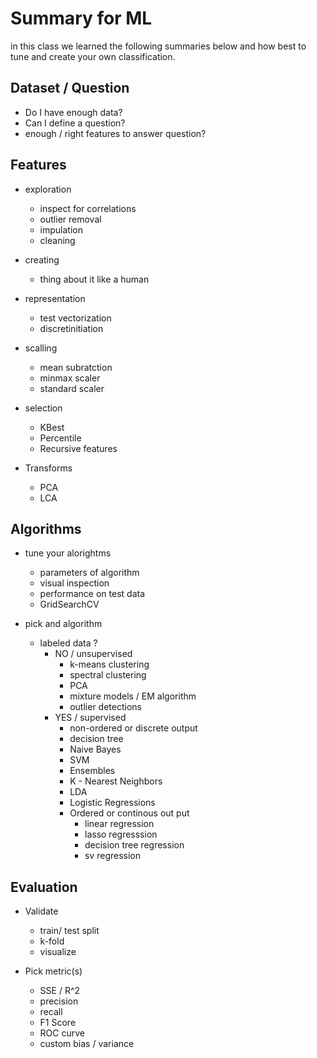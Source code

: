 # Summary for ML 

in this class we learned the following summaries below and how best to tune and create your own classification. 

## Dataset / Question 

*  Do I have enough data?
* Can I define a question? 
* enough / right features to answer question? 


## Features 

* exploration 
    * inspect for correlations 
    * outlier removal 
    * impulation 
    * cleaning 

* creating 
    * thing about it like a human 

* representation 
    * test vectorization 
    * discretinitiation 

* scalling 
    * mean subratction 
    * minmax scaler 
    * standard scaler

* selection 
    * KBest 
    * Percentile 
    * Recursive features 

* Transforms 
    * PCA
    * LCA 

## Algorithms 

* tune your alorightms 
    * parameters of algorithm 
    * visual inspection 
    * performance on test data 
    * GridSearchCV 

* pick and algorithm 
    * labeled data ? 
        * NO / unsupervised 
            * k-means clustering
            * spectral clustering 
            * PCA 
            * mixture models / EM algorithm 
            * outlier detections
        * YES / supervised 
            * non-ordered or discrete output 
            * decision tree 
            * Naive Bayes
            * SVM 
            * Ensembles
            * K - Nearest Neighbors 
            * LDA 
            * Logistic Regressions 
            * Ordered or continous out put
                * linear regression 
                * lasso regresssion 
                * decision tree regression 
                * sv regression 

## Evaluation 

* Validate 
    * train/ test split
    * k-fold
    * visualize 

* Pick metric(s)
    * SSE / R^2 
    * precision 
    * recall 
    * F1 Score
    * ROC curve 
    * custom bias / variance